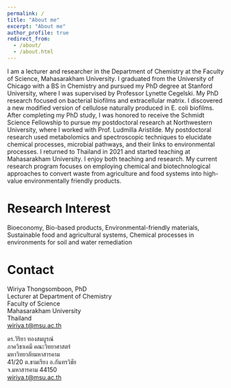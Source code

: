 ```yaml
---
permalink: /
title: "About me"
excerpt: "About me"
author_profile: true
redirect_from: 
  - /about/
  - /about.html
---
```


I am a lecturer and researcher in the Department of Chemistry at the Faculty of Science, Mahasarakham University. I graduated from the University of Chicago with a BS in Chemistry and pursued my PhD degree at Stanford University, where I was supervised by Professor Lynette Cegelski. My PhD research focused on bacterial biofilms and extracellular matrix. I discovered a new modified version of cellulose naturally produced in E. coli biofilms. After completing my PhD study, I was honored to receive the Schmidt Science Fellowship to pursue my postdoctoral research at Northwestern University, where I worked with Prof. Ludmilla Aristilde. My postdoctoral research used metabolomics and spectroscopic techniques to elucidate chemical processes, microbial pathways, and their links to environmental processes. I returned to Thailand in 2021 and started teaching at Mahasarakham University. I enjoy both teaching and research. My current research program focuses on employing chemical and biotechnological approaches to convert waste from agriculture and food systems into high-value environmentally friendly products.

Research Interest
======
Bioeconomy, Bio-based products, Environmental-friendly materials, Sustainable food and agricultural systems, Chemical processes in environments for soil and water remediation



Contact
======
Wiriya Thongsomboon, PhD\
Lecturer at Department of Chemistry\
Faculty of Science\
Mahasarakham University\
Thailand\
wiriya.t@msu.ac.th

ดร.วิริยา ทองสมบูรณ์\
ภาควิชาเคมี คณะวิทยาศาสตร์\
มหาวิทยาลัยมหาสารคาม\
41/20 ต.ขามเรียง อ.กันทรวิชัย \
จ.มหาสารคาม 44150\
wiriya.t@msu.ac.th 

